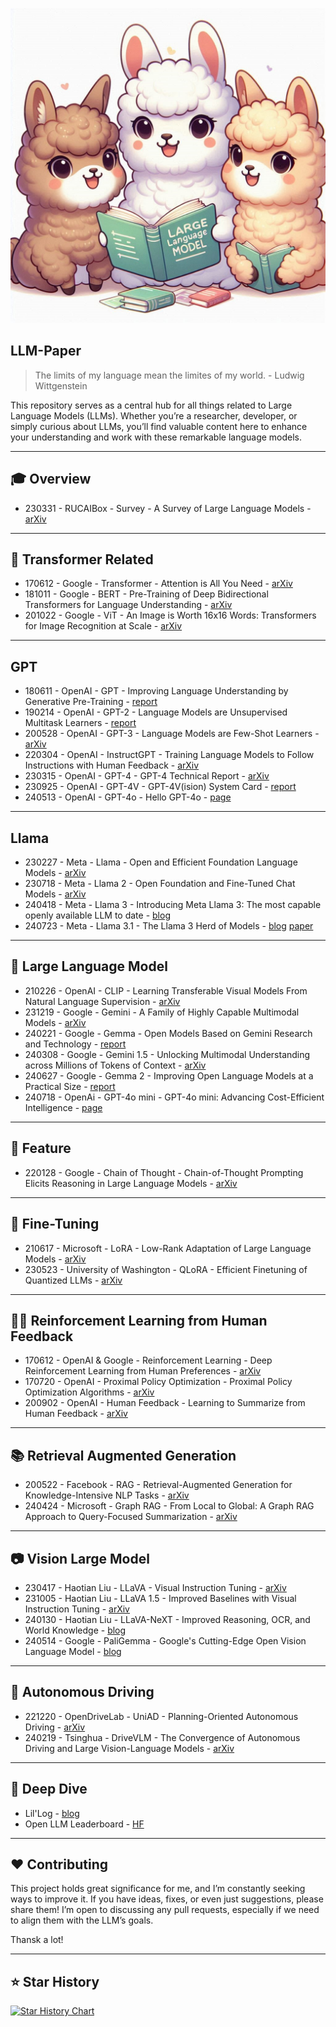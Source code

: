 <p align="center">
  <img src="https://github.com/Jingkou1012/LLM-Collection/blob/main/Title-Img.jpg">
</p>

## LLM-Paper

> The limits of my language mean the limites of my world. - Ludwig Wittgenstein

This repository serves as a central hub for all things related to Large Language Models (LLMs). Whether you’re a researcher, developer, or simply curious about LLMs, you’ll find valuable content here to enhance your understanding and work with these remarkable language models. 

---
## 🎓 Overview
- 230331 - RUCAIBox - Survey - A Survey of Large Language Models - [arXiv](https://arxiv.org/abs/2303.18223)
---
## 👑 Transformer Related
- 170612 - Google - Transformer - Attention is All You Need - [arXiv](https://arxiv.org/abs/1706.03762)
- 181011 - Google - BERT - Pre-Training of Deep Bidirectional Transformers for Language Understanding - [arXiv](https://arxiv.org/abs/1810.04805)
- 201022 - Google - ViT - An Image is Worth 16x16 Words: Transformers for Image Recognition at Scale - [arXiv](https://arxiv.org/abs/2010.11929)
---
## GPT
- 180611 - OpenAI - GPT -  Improving Language Understanding by Generative Pre-Training - [report](https://cdn.openai.com/research-covers/language-unsupervised/language_understanding_paper.pdf)
- 190214 - OpenAI - GPT-2 - Language Models are Unsupervised Multitask Learners - [report](https://cdn.openai.com/better-language-models/language_models_are_unsupervised_multitask_learners.pdf)
- 200528 - OpenAI - GPT-3 - Language Models are Few-Shot Learners - [arXiv](https://arxiv.org/abs/2005.14165)
- 220304 - OpenAI - InstructGPT - Training Language Models to Follow Instructions with Human Feedback - [arXiv](https://arxiv.org/abs/2203.02155)
- 230315 - OpenAI - GPT-4 - GPT-4 Technical Report - [arXiv](https://arxiv.org/abs/2303.08774)
- 230925 - OpenAI - GPT-4V - GPT-4V(ision) System Card - [report](https://cdn.openai.com/papers/GPTV_System_Card.pdf)
- 240513 - OpenAI - GPT-4o - Hello GPT-4o - [page](https://openai.com/index/hello-gpt-4o/)
---
## Llama
- 230227 - Meta - Llama - Open and Efficient Foundation Language Models - [arXiv](https://arxiv.org/abs/2302.13971)
- 230718 - Meta - Llama 2 - Open Foundation and Fine-Tuned Chat Models - [arXiv](https://arxiv.org/abs/2307.09288)
- 240418 - Meta - Llama 3 - Introducing Meta Llama 3: The most capable openly available LLM to date - [blog](https://ai.meta.com/blog/meta-llama-3/)
- 240723 - Meta - Llama 3.1 - The Llama 3 Herd of Models - [blog](https://ai.meta.com/blog/meta-llama-3-1/) [paper](https://scontent.fsin15-2.fna.fbcdn.net/v/t39.2365-6/452387774_1036916434819166_4173978747091533306_n.pdf?_nc_cat=104&ccb=1-7&_nc_sid=3c67a6&_nc_ohc=t6egZJ8QdI4Q7kNvgFtFzvs&_nc_ht=scontent.fsin15-2.fna&oh=00_AYB-GFK6fEfINdSp2aOXtidS6BdWj-eRNVdnni0UD70p3Q&oe=66A67B0D)
---
## 🧠 Large Language Model
- 210226 - OpenAI - CLIP - Learning Transferable Visual Models From Natural Language Supervision - [arXiv](https://arxiv.org/abs/2103.00020)
- 231219 - Google - Gemini - A Family of Highly Capable Multimodal Models - [arXiv](https://arxiv.org/abs/2312.11805)
- 240221 - Google - Gemma - Open Models Based on Gemini Research and Technology - [report](https://storage.googleapis.com/deepmind-media/gemma/gemma-report.pdf)
- 240308 - Google - Gemini 1.5 - Unlocking Multimodal Understanding across Millions of Tokens of Context - [arXiv](https://arxiv.org/abs/2403.05530)
- 240627 - Google - Gemma 2 - Improving Open Language Models at a Practical Size - [report](https://storage.googleapis.com/deepmind-media/gemma/gemma-2-report.pdf)
- 240718 - OpenAi - GPT-4o mini - GPT-4o mini: Advancing Cost-Efficient Intelligence - [page](https://openai.com/index/gpt-4o-mini-advancing-cost-efficient-intelligence/)
---
## 🎇 Feature
- 220128 - Google - Chain of Thought - Chain-of-Thought Prompting Elicits Reasoning in Large Language Models - [arXiv](https://arxiv.org/abs/2201.11903)
- --
## 📏 Fine-Tuning
- 210617 - Microsoft - LoRA - Low-Rank Adaptation of Large Language Models - [arXiv](https://arxiv.org/abs/2106.09685)
- 230523 - University of Washington - QLoRA - Efficient Finetuning of Quantized LLMs - [arXiv](https://arxiv.org/abs/2305.14314)
---
## 👨‍🏫 Reinforcement Learning from Human Feedback
- 170612 - OpenAI & Google - Reinforcement Learning - Deep Reinforcement Learning from Human Preferences - [arXiv](https://arxiv.org/abs/1706.03741)
- 170720 - OpenAI - Proximal Policy Optimization - Proximal Policy Optimization Algorithms - [arXiv](https://arxiv.org/abs/1707.06347)
- 200902 - OpenAI - Human Feedback - Learning to Summarize from Human Feedback - [arXiv](https://arxiv.org/abs/2009.01325)
---
## 📚 Retrieval Augmented Generation
- 200522 - Facebook - RAG - Retrieval-Augmented Generation for Knowledge-Intensive NLP Tasks - [arXiv](https://arxiv.org/abs/2005.11401)
- 240424 - Microsoft - Graph RAG - From Local to Global: A Graph RAG Approach to Query-Focused Summarization - [arXiv](https://arxiv.org/abs/2404.16130)
---
## 📷 Vision Large Model
- 230417 - Haotian Liu - LLaVA - Visual Instruction Tuning - [arXiv](https://arxiv.org/abs/2304.08485)
- 231005 - Haotian Liu - LLaVA 1.5 - Improved Baselines with Visual Instruction Tuning - [arXiv](https://arxiv.org/abs/2310.03744)
- 240130 - Haotian Liu - LLaVA-NeXT - Improved Reasoning, OCR, and World Knowledge - [blog](https://llava-vl.github.io/blog/2024-01-30-llava-next/)
- 240514 - Google - PaliGemma - Google's Cutting-Edge Open Vision Language Model - [blog](https://huggingface.co/blog/paligemma)
---
## 🚗 Autonomous Driving
- 221220 - OpenDriveLab - UniAD - Planning-Oriented Autonomous Driving - [arXiv](https://arxiv.org/abs/2212.10156)
- 240219 - Tsinghua - DriveVLM - The Convergence of Autonomous Driving and Large Vision-Language Models - [arXiv](https://arxiv.org/abs/2402.12289)
---
## 💭 Deep Dive
- Lil'Log - [blog](https://lilianweng.github.io/)
- Open LLM Leaderboard - [HF](https://huggingface.co/spaces/open-llm-leaderboard/open_llm_leaderboard)
---
## ♥️ Contributing

This project holds great significance for me, and I’m constantly seeking ways to improve it. If you have ideas, fixes, or even just suggestions, please share them! I’m open to discussing any pull requests, especially if we need to align them with the LLM’s goals.

Thansk a lot!

---
## ⭐ Star History
[![Star History Chart](https://api.star-history.com/svg?repos=Jingkou1012/LLM-Paper&type=Date)](https://star-history.com/#Jingkou1012/LLM-Paper&Date)
